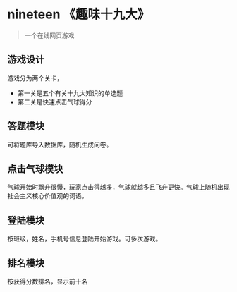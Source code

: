 # nineteen 《趣味十九大》

> 一个在线网页游戏

## 游戏设计

游戏分为两个关卡，

* 第一关是五个有关十九大知识的单选题
* 第二关是快速点击气球得分

## 答题模块

可将题库导入数据库，随机生成问卷。

## 点击气球模块

气球开始时飘升很慢，玩家点击得越多，气球就越多且飞升更快。气球上随机出现社会主义核心价值观的词语。

## 登陆模块

按班级，姓名，手机号信息登陆开始游戏。可多次游戏。


## 排名模块

按获得分数排名，显示前十名
